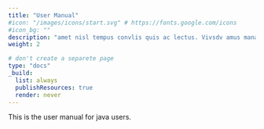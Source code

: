 ```yaml
---
title: "User Manual"
#icon: "/images/icons/start.svg" # https://fonts.google.com/icons
#icon_bg: ""
description: "amet nisl tempus convlis quis ac lectus. Vivsdv amus mana justo, lacinia eget"
weight: 2

# don't create a separete page
type: "docs"
_build:
  list: always
  publishResources: true
  render: never
---
```


This is the user manual for java users.
